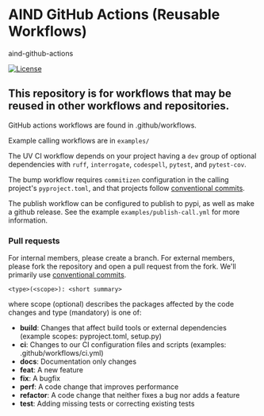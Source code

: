 # AIND GitHub Actions (Reusable Workflows)
aind-github-actions

[![License](https://img.shields.io/badge/license-MIT-brightgreen)](LICENSE)

## This repository is for workflows that may be reused in other workflows and repositories.

GitHub actions workflows are found in .github/workflows.

Example calling workflows are in `examples/`

The UV CI workflow depends on your project having a `dev` group of optional
dependencies with `ruff`, `interrogate`, `codespell`, `pytest`, and
`pytest-cov`.

The bump workflow requires `commitizen` configuration in the calling project's
`pyproject.toml`, and that projects follow
[conventional commits](https://www.conventionalcommits.org/en/v1.0.0/).

The publish workflow can be configured to publish to pypi, as well as make a
github release. See the example `examples/publish-call.yml` for more
information.

### Pull requests

For internal members, please create a branch. For external members, please fork
the repository and open a pull request from the fork. We'll primarily use
[conventional commits](https://www.conventionalcommits.org/en/v1.0.0/).
```text
<type>(<scope>): <short summary>
```

where scope (optional) describes the packages affected by the code changes and
type (mandatory) is one of:

- **build**: Changes that affect build tools or external dependencies (example scopes: pyproject.toml, setup.py)
- **ci**: Changes to our CI configuration files and scripts (examples: .github/workflows/ci.yml)
- **docs**: Documentation only changes
- **feat**: A new feature
- **fix**: A bugfix
- **perf**: A code change that improves performance
- **refactor**: A code change that neither fixes a bug nor adds a feature
- **test**: Adding missing tests or correcting existing tests

